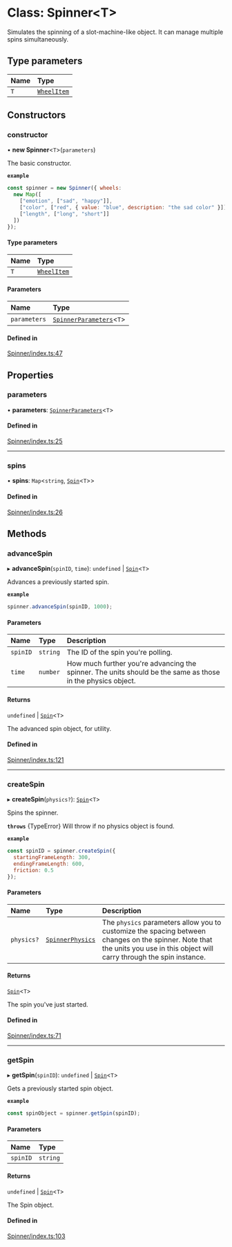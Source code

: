 # Class: Spinner<T\>

Simulates the spinning of a slot-machine-like object.
It can manage multiple spins simultaneously.

## Type parameters

| Name | Type |
| :------ | :------ |
| `T` | [`WheelItem`](https://github.com/daniellacosse/idea-spinner/tree/main/packages/spinner/docs/README.md#wheelitem) |

## Constructors

### constructor

• **new Spinner**<`T`\>(`parameters`)

The basic constructor.

**`example`**
```js
const spinner = new Spinner({ wheels:
  new Map([
    ["emotion", ["sad", "happy"]],
    ["color", ["red", { value: "blue", description: "the sad color" }]],
    ["length", ["long", "short"]]
  ])
});
```

#### Type parameters

| Name | Type |
| :------ | :------ |
| `T` | [`WheelItem`](https://github.com/daniellacosse/idea-spinner/tree/main/packages/spinner/docs/README.md#wheelitem) |

#### Parameters

| Name | Type |
| :------ | :------ |
| `parameters` | [`SpinnerParameters`](https://github.com/daniellacosse/idea-spinner/tree/main/packages/spinner/docs/interfaces/SpinnerParameters.md)<`T`\> |

#### Defined in

[Spinner/index.ts:47](https://github.com/daniellacosse/idea-spinner/blob/6d3c5c3/packages/spinner/Spinner/index.ts#L47)

## Properties

### parameters

• **parameters**: [`SpinnerParameters`](https://github.com/daniellacosse/idea-spinner/tree/main/packages/spinner/docs/interfaces/SpinnerParameters.md)<`T`\>

#### Defined in

[Spinner/index.ts:25](https://github.com/daniellacosse/idea-spinner/blob/6d3c5c3/packages/spinner/Spinner/index.ts#L25)

___

### spins

• **spins**: `Map`<`string`, [`Spin`](https://github.com/daniellacosse/idea-spinner/tree/main/packages/spinner/docs/classes/Spin.md)<`T`\>\>

#### Defined in

[Spinner/index.ts:26](https://github.com/daniellacosse/idea-spinner/blob/6d3c5c3/packages/spinner/Spinner/index.ts#L26)

## Methods

### advanceSpin

▸ **advanceSpin**(`spinID`, `time`): `undefined` \| [`Spin`](https://github.com/daniellacosse/idea-spinner/tree/main/packages/spinner/docs/classes/Spin.md)<`T`\>

Advances a previously started spin.

**`example`**
```js
spinner.advanceSpin(spinID, 1000);
```

#### Parameters

| Name | Type | Description |
| :------ | :------ | :------ |
| `spinID` | `string` | The ID of the spin you're polling. |
| `time` | `number` | How much further you're advancing the spinner. The units should be the same as those in the physics object. |

#### Returns

`undefined` \| [`Spin`](https://github.com/daniellacosse/idea-spinner/tree/main/packages/spinner/docs/classes/Spin.md)<`T`\>

The advanced spin object, for utility.

#### Defined in

[Spinner/index.ts:121](https://github.com/daniellacosse/idea-spinner/blob/6d3c5c3/packages/spinner/Spinner/index.ts#L121)

___

### createSpin

▸ **createSpin**(`physics?`): [`Spin`](https://github.com/daniellacosse/idea-spinner/tree/main/packages/spinner/docs/classes/Spin.md)<`T`\>

Spins the spinner.

**`throws`** {TypeError} Will throw if no physics object is found.

**`example`**
```js
const spinID = spinner.createSpin({
  startingFrameLength: 300,
  endingFrameLength: 600,
  friction: 0.5
});
```

#### Parameters

| Name | Type | Description |
| :------ | :------ | :------ |
| `physics?` | [`SpinnerPhysics`](https://github.com/daniellacosse/idea-spinner/tree/main/packages/spinner/docs/interfaces/SpinnerPhysics.md) | The `physics` parameters allow you to customize  the spacing between changes on the spinner. Note that the  units you use in this object will carry through the spin instance. |

#### Returns

[`Spin`](https://github.com/daniellacosse/idea-spinner/tree/main/packages/spinner/docs/classes/Spin.md)<`T`\>

The spin you've just started.

#### Defined in

[Spinner/index.ts:71](https://github.com/daniellacosse/idea-spinner/blob/6d3c5c3/packages/spinner/Spinner/index.ts#L71)

___

### getSpin

▸ **getSpin**(`spinID`): `undefined` \| [`Spin`](https://github.com/daniellacosse/idea-spinner/tree/main/packages/spinner/docs/classes/Spin.md)<`T`\>

Gets a previously started spin object.

**`example`**
```js
const spinObject = spinner.getSpin(spinID);
```

#### Parameters

| Name | Type |
| :------ | :------ |
| `spinID` | `string` |

#### Returns

`undefined` \| [`Spin`](https://github.com/daniellacosse/idea-spinner/tree/main/packages/spinner/docs/classes/Spin.md)<`T`\>

The Spin object.

#### Defined in

[Spinner/index.ts:103](https://github.com/daniellacosse/idea-spinner/blob/6d3c5c3/packages/spinner/Spinner/index.ts#L103)
